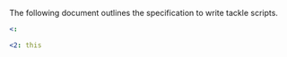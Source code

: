 

The following document outlines the specification to write tackle scripts. 



```yaml
<: 

<2: this 



```
